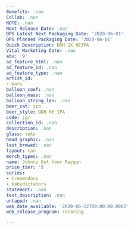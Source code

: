 ```yaml
---
Benefits: .nan
Collab: .nan
NOTE: .nan
Next Release Date: .nan
OPS Latest Next Packaging Date: '2020-06-01'
OPS Planned Packaging Date: '2020-06-01'
Quick Description: DDH 2X NEIPA
Vital Marketing Date: .nan
abv: '9'
ad_feature_html: .nan
ad_feature_id: .nan
ad_feature_type: .nan
artist_id:
- mars
balloon_coef: .nan
balloon_mass: .nan
balloon_string_len: .nan
beer_cat: ipa
beer_style: DDH NE IPA
code: jgr
collection_id: .nan
description: .nan
glass: teku
head_graphic: .nan
last_brewed: .nan
layout: can
merch_types: .nan
name: Johnny Get Your Raygun
price_tier: '5'
series:
- tremendous
- babydictators
statement: .nan
text_description: .nan
untappd: .nan
web_date_available: '2020-06-12T00:00:00.000Z'
web_release_program: rotating

---
```

